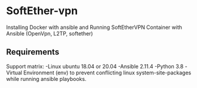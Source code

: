 SoftEther-vpn
=========

Installing Docker with ansible and Running SoftEtherVPN Container with Ansible (OpenVpn, L2TP, softether)

Requirements
------------
Support matrix:
-Linux ubuntu 18.04 or 20.04
-Ansible 2.11.4
-Python 3.8
-Virtual Environment (env) to prevent conflicting linux system-site-packages while running ansible playbooks.


